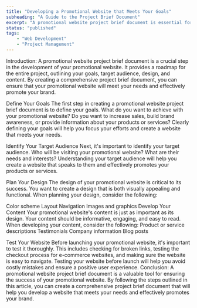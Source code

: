 ```yaml
---
title: "Developing a Promotional Website that Meets Your Goals"
subheading: "A Guide to the Project Brief Document"
excerpt: "A promotional website project brief document is essential for developing a website that meets your goals and effectively promotes your brand. From defining your goals to identifying your target audience and planning your design and content, a project brief document provides a roadmap for a successful promotional website."
status: "published"
tags:
    - "Web Development"
    - "Project Management"
---
```


Introduction:
A promotional website project brief document is a crucial step in the development of your promotional website. It provides a roadmap for the entire project, outlining your goals, target audience, design, and content. By creating a comprehensive project brief document, you can ensure that your promotional website will meet your needs and effectively promote your brand.

Define Your Goals
The first step in creating a promotional website project brief document is to define your goals. What do you want to achieve with your promotional website? Do you want to increase sales, build brand awareness, or provide information about your products or services? Clearly defining your goals will help you focus your efforts and create a website that meets your needs.

Identify Your Target Audience
Next, it's important to identify your target audience. Who will be visiting your promotional website? What are their needs and interests? Understanding your target audience will help you create a website that speaks to them and effectively promotes your products or services.

Plan Your Design
The design of your promotional website is critical to its success. You want to create a design that is both visually appealing and functional. When planning your design, consider the following:

Color scheme
Layout
Navigation
Images and graphics
Develop Your Content
Your promotional website's content is just as important as its design. Your content should be informative, engaging, and easy to read. When developing your content, consider the following:
Product or service descriptions
Testimonials
Company information
Blog posts

Test Your Website
Before launching your promotional website, it's important to test it thoroughly. This includes checking for broken links, testing the checkout process for e-commerce websites, and making sure the website is easy to navigate. Testing your website before launch will help you avoid costly mistakes and ensure a positive user experience.
Conclusion:
A promotional website project brief document is a valuable tool for ensuring the success of your promotional website. By following the steps outlined in this article, you can create a comprehensive project brief document that will help you develop a website that meets your needs and effectively promotes your brand.